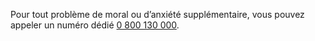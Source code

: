 Pour tout problème de moral ou d’anxiété supplémentaire, vous pouvez appeler un numéro dédié [0 800 130 000](tel:+33800130000).
